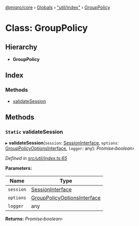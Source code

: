 [@miqro/core](../README.md) › [Globals](../globals.md) › ["util/index"](../modules/_util_index_.md) › [GroupPolicy](_util_index_.grouppolicy.md)

# Class: GroupPolicy

## Hierarchy

* **GroupPolicy**

## Index

### Methods

* [validateSession](_util_index_.grouppolicy.md#static-validatesession)

## Methods

### `Static` validateSession

▸ **validateSession**(`session`: [SessionInterface](../interfaces/_service_common_index_.sessioninterface.md), `options`: [GroupPolicyOptionsInterface](../interfaces/_util_index_.grouppolicyoptionsinterface.md), `logger`: any): *Promise‹boolean›*

*Defined in [src/util/index.ts:65](https://github.com/claukers/miqro-core/blob/b302c87/src/util/index.ts#L65)*

**Parameters:**

Name | Type |
------ | ------ |
`session` | [SessionInterface](../interfaces/_service_common_index_.sessioninterface.md) |
`options` | [GroupPolicyOptionsInterface](../interfaces/_util_index_.grouppolicyoptionsinterface.md) |
`logger` | any |

**Returns:** *Promise‹boolean›*
